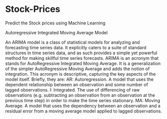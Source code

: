# Stock-Prices
Predict the Stock prices using Machine Learning

Autoregressive Integrated Moving Average Model

An ARIMA model is a class of statistical models for analyzing and forecasting time series data.
It explicitly caters to a suite of standard structures in time series data, and as such provides a simple yet powerful method for making skillful time series forecasts.
ARIMA is an acronym that stands for AutoRegressive Integrated Moving Average. It is a generalization of the simpler AutoRegressive Moving Average and adds the notion of integration.
This acronym is descriptive, capturing the key aspects of the model itself. Briefly, they are:
AR: Autoregression. A model that uses the dependent relationship between an observation and some number of lagged observations.
I: Integrated. The use of differencing of raw observations (e.g. subtracting an observation from an observation at the previous time step) in order to make the time series stationary.
MA: Moving Average. A model that uses the dependency between an observation and a residual error from a moving average model applied to lagged observations.

